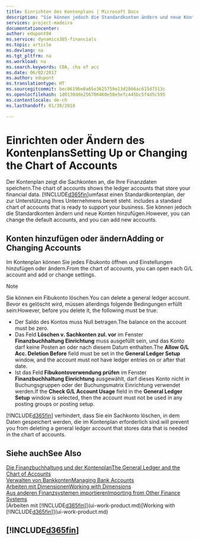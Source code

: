```yaml
---
title: Einrichten des Kontenplans | Microsoft Docs
description: "Sie können jedoch die Standardkonten ändern und neue Konten hinzufügen."
services: project-madeira
documentationcenter: 
author: edupont04
ms.service: dynamics365-financials
ms.topic: article
ms.devlang: na
ms.tgt_pltfrm: na
ms.workload: na
ms.search.keywords: COA, cha of acc
ms.date: 06/02/2017
ms.author: edupont
ms.translationtype: HT
ms.sourcegitcommit: bec0619be0a65e3625759e13d2866ac615d7513c
ms.openlocfilehash: 1d0130dde256706460e58e5efc445bc5f4d5c595
ms.contentlocale: de-ch
ms.lasthandoff: 01/30/2018

---
```

# <a name="setting-up-or-changing-the-chart-of-accounts"></a><span data-ttu-id="58d05-103">Einrichten oder Ändern des Kontenplans</span><span class="sxs-lookup"><span data-stu-id="58d05-103">Setting Up or Changing the Chart of Accounts</span></span>
<span data-ttu-id="58d05-104">Der Kontenplan zeigt die Sachkonten an, die Ihre Finanzdaten speichern.</span><span class="sxs-lookup"><span data-stu-id="58d05-104">The chart of accounts shows the ledger accounts that store your financial data.</span></span> [!INCLUDE[d365fin](includes/d365fin_md.md)]<span data-ttu-id="58d05-105">umfasst einen Standardkontenplan, der zur Unterstützung Ihres Unternehmens bereit steht.</span><span class="sxs-lookup"><span data-stu-id="58d05-105"> includes a standard chart of accounts that is ready to support your business.</span></span>
<span data-ttu-id="58d05-106">Sie können jedoch die Standardkonten ändern und neue Konten hinzufügen.</span><span class="sxs-lookup"><span data-stu-id="58d05-106">However, you can change the default accounts, and you can add new accounts.</span></span>  

## <a name="adding-or-changing-accounts"></a><span data-ttu-id="58d05-107">Konten hinzufügen oder ändern</span><span class="sxs-lookup"><span data-stu-id="58d05-107">Adding or Changing Accounts</span></span>
<span data-ttu-id="58d05-108">Im Kontenplan können Sie jedes Fibukonto öffnen und Einstellungen hinzufügen oder ändern.</span><span class="sxs-lookup"><span data-stu-id="58d05-108">From the chart of accounts, you can open each G/L account and add or change settings.</span></span>

> [!NOTE]  
>   <span data-ttu-id="58d05-109">Sie können ein Fibukonto löschen.</span><span class="sxs-lookup"><span data-stu-id="58d05-109">You can delete a general ledger account.</span></span> <span data-ttu-id="58d05-110">Bevor es gelöscht wird, müssen allerdings folgende Bedingungen erfüllt sein:</span><span class="sxs-lookup"><span data-stu-id="58d05-110">However, before you delete it, the following must be true:</span></span>  

* <span data-ttu-id="58d05-111">Der Saldo des Kontos muss Null betragen.</span><span class="sxs-lookup"><span data-stu-id="58d05-111">The balance on the account must be zero.</span></span>  
* <span data-ttu-id="58d05-112">Das Feld **Löschen v. Sachkonten zul. vor** im Fenster **Finanzbuchhaltung Einrichtung** muss ausgefüllt sein, und das Konto darf keine Posten an oder nach diesem Datum enthalten.</span><span class="sxs-lookup"><span data-stu-id="58d05-112">The **Allow G/L Acc. Deletion Before** field must be set in the **General Ledger Setup** window, and the account must not have ledger entries on or after that date.</span></span>  
* <span data-ttu-id="58d05-113">Ist das Feld **Fibukontoverwendung prüfen** im Fenster **Finanzbuchhaltung Einrichtung** ausgewählt, darf dieses Konto nicht in Buchungsgruppen oder der Buchungsmatrix Einrichtung verwendet werden.</span><span class="sxs-lookup"><span data-stu-id="58d05-113">If the **Check G/L Account Usage** field in the **General Ledger Setup** window is selected, then the account must not be used in any posting groups or posting setup.</span></span>  

[!INCLUDE[d365fin](includes/d365fin_md.md)] <span data-ttu-id="58d05-114">verhindert, dass Sie ein Sachkonto löschen, in dem Daten gespeichert werden, die im Kontenplan erforderlich sind.</span><span class="sxs-lookup"><span data-stu-id="58d05-114">will prevent you from deleting a general ledger account that stores data that is needed in the chart of accounts.</span></span>  

## <a name="see-also"></a><span data-ttu-id="58d05-115">Siehe auch</span><span class="sxs-lookup"><span data-stu-id="58d05-115">See Also</span></span>
[<span data-ttu-id="58d05-116">Die Finanzbuchhaltung und der Kontenplan</span><span class="sxs-lookup"><span data-stu-id="58d05-116">The General Ledger and the Chart of Accounts</span></span>](finance-general-ledger.md)  
[<span data-ttu-id="58d05-117">Verwalten von Bankkonten</span><span class="sxs-lookup"><span data-stu-id="58d05-117">Managing Bank Accounts</span></span>](bank-manage-bank-accounts.md)  
[<span data-ttu-id="58d05-118">Arbeiten mit Dimensionen</span><span class="sxs-lookup"><span data-stu-id="58d05-118">Working with Dimensions</span></span>](finance-dimensions.md)  
[<span data-ttu-id="58d05-119">Aus anderen Finanzsystemen importieren</span><span class="sxs-lookup"><span data-stu-id="58d05-119">Importing from Other Finance Systems</span></span>](upload-data.md)  
<span data-ttu-id="58d05-120">[Arbeiten mit [!INCLUDE[d365fin](includes/d365fin_md.md)]](ui-work-product.md)</span><span class="sxs-lookup"><span data-stu-id="58d05-120">[Working with [!INCLUDE[d365fin](includes/d365fin_md.md)]](ui-work-product.md)</span></span>  

## [!INCLUDE[d365fin](includes/free_trial_md.md)]

